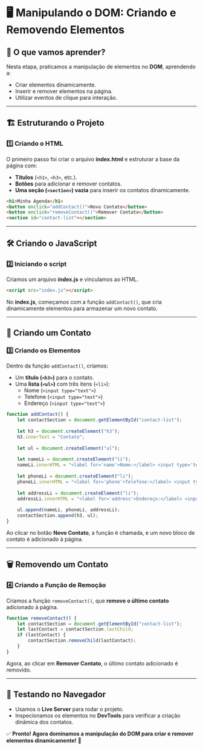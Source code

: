 # 🖥️ Manipulando o DOM: Criando e Removendo Elementos

## 🌟 O que vamos aprender?
Nesta etapa, praticamos a manipulação de elementos no **DOM**, aprendendo a:
- Criar elementos dinamicamente.
- Inserir e remover elementos na página.
- Utilizar eventos de clique para interação.

---

## 🏗️ Estruturando o Projeto
### 1️⃣ Criando o HTML
O primeiro passo foi criar o arquivo **index.html** e estruturar a base da página com:
- **Títulos** (`<h1>`, `<h3>`, etc.).
- **Botões** para adicionar e remover contatos.
- **Uma seção (`<section>`) vazia** para inserir os contatos dinamicamente.

```html
<h1>Minha Agenda</h1>
<button onclick="addContact()">Novo Contato</button>
<button onclick="removeContact()">Remover Contato</button>
<section id="contact-list"></section>
```

---

## 🛠️ Criando o JavaScript
### 2️⃣ Iniciando o script
Criamos um arquivo **index.js** e vinculamos ao HTML.

```html
<script src="index.js"></script>
```

No **index.js**, começamos com a função `addContact()`, que cria dinamicamente elementos para armazenar um novo contato.

---

## 📌 Criando um Contato
### 3️⃣ Criando os Elementos
Dentro da função `addContact()`, criamos:
- Um **título (`<h3>`)** para o contato.
- Uma **lista (`<ul>`)** com três itens (`<li>`):
  - Nome (`<input type="text">`)
  - Telefone (`<input type="text">`)
  - Endereço (`<input type="text">`)

```javascript
function addContact() {
    let contactSection = document.getElementById("contact-list");
    
    let h3 = document.createElement("h3");
    h3.innerText = "Contato";
    
    let ul = document.createElement("ul");
    
    let nameLi = document.createElement("li");
    nameLi.innerHTML = "<label for='name'>Nome:</label> <input type='text' id='name'>";
    
    let phoneLi = document.createElement("li");
    phoneLi.innerHTML = "<label for='phone'>Telefone:</label> <input type='text' id='phone'>";
    
    let addressLi = document.createElement("li");
    addressLi.innerHTML = "<label for='address'>Endereço:</label> <input type='text' id='address'>";
    
    ul.append(nameLi, phoneLi, addressLi);
    contactSection.append(h3, ul);
}
```

Ao clicar no botão **Novo Contato**, a função é chamada, e um novo bloco de contato é adicionado à página.

---

## 🗑️ Removendo um Contato
### 4️⃣ Criando a Função de Remoção
Criamos a função `removeContact()`, que **remove o último contato** adicionado à página.

```javascript
function removeContact() {
    let contactSection = document.getElementById("contact-list");
    let lastContact = contactSection.lastChild;
    if (lastContact) {
        contactSection.removeChild(lastContact);
    }
}
```

Agora, ao clicar em **Remover Contato**, o último contato adicionado é removido.

---

## 🚀 Testando no Navegador
- Usamos o **Live Server** para rodar o projeto.
- Inspecionamos os elementos no **DevTools** para verificar a criação dinâmica dos contatos.

✅ **Pronto! Agora dominamos a manipulação do DOM para criar e remover elementos dinamicamente!** 🎉

